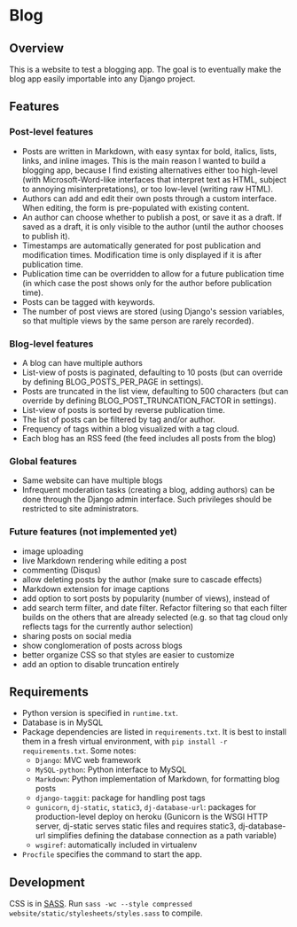 # Blog


## Overview
This is a website to test a blogging app. The goal is to eventually
make the blog app easily importable into any Django project.


## Features
### Post-level features
- Posts are written in Markdown, with easy syntax for bold, italics, lists,
  links, and inline images. This is the main reason I wanted to build a
  blogging app, because I find existing alternatives either too high-level
  (with Microsoft-Word-like interfaces that interpret text as HTML,
  subject to annoying misinterpretations), or too low-level (writing raw HTML).
- Authors can add and edit their own posts through a custom interface.
  When editing, the form is pre-populated with existing content.
- An author can choose whether to publish a post, or save it as a draft.
  If saved as a draft, it is only visible to the author (until the author
  chooses to publish it).
- Timestamps are automatically generated for post publication and modification
  times. Modification time is only displayed if it is after publication time.
- Publication time can be overridden to allow for a future publication time
  (in which case the post shows only for the author before publication time).
- Posts can be tagged with keywords.
- The number of post views are stored (using Django's session variables,
  so that multiple views by the same person are rarely recorded).

### Blog-level features
- A blog can have multiple authors
- List-view of posts is paginated, defaulting to 10 posts
  (but can override by defining BLOG\_POSTS\_PER\_PAGE in settings).
- Posts are truncated in the list view, defaulting to 500 characters
  (but can override by defining BLOG\_POST\_TRUNCATION\_FACTOR in settings).
- List-view of posts is sorted by reverse publication time.
- The list of posts can be filtered by tag and/or author.
- Frequency of tags within a blog visualized with a tag cloud.
- Each blog has an RSS feed (the feed includes all posts from the blog)

### Global features
- Same website can have multiple blogs
- Infrequent moderation tasks (creating a blog, adding authors) can be done
  through the Django admin interface. Such privileges should be restricted
  to site administrators.


### Future features (not implemented yet)
- image uploading
- live Markdown rendering while editing a post
- commenting (Disqus)
- allow deleting posts by the author (make sure to cascade effects)
- Markdown extension for image captions
- add option to sort posts by popularity (number of views), instead of
- add search term filter, and date filter. Refactor filtering so that each
  filter builds on the others that are already selected (e.g. so that tag cloud
  only reflects tags for the currently author selection)
- sharing posts on social media
- show conglomeration of posts across blogs
- better organize CSS so that styles are easier to customize
- add an option to disable truncation entirely


## Requirements
- Python version is specified in `runtime.txt`.
- Database is in MySQL
- Package dependencies are listed in `requirements.txt`.
  It is best to install them in a fresh virtual environment,
  with `pip install -r requirements.txt`.
  Some notes:
    - `Django`: MVC web framework
    - `MySQL-python`: Python interface to MySQL
    - `Markdown`: Python implementation of Markdown, for formatting blog posts
    - `django-taggit`: package for handling post tags
    - `gunicorn`, `dj-static`, `static3`, `dj-database-url`:
      packages for production-level deploy on heroku
      (Gunicorn is the WSGI HTTP server,
      dj-static serves static files and requires static3,
      dj-database-url simplifies defining the database connection as a
      path variable)
    - `wsgiref`: automatically included in virtualenv
- `Procfile` specifies the command to start the app.


## Development
CSS is in [SASS](http://sass-lang.com/). Run
`sass -wc --style compressed website/static/stylesheets/styles.sass`
to compile.

